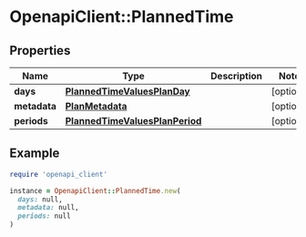 # OpenapiClient::PlannedTime

## Properties

| Name | Type | Description | Notes |
| ---- | ---- | ----------- | ----- |
| **days** | [**PlannedTimeValuesPlanDay**](PlannedTimeValuesPlanDay.md) |  | [optional] |
| **metadata** | [**PlanMetadata**](PlanMetadata.md) |  | [optional] |
| **periods** | [**PlannedTimeValuesPlanPeriod**](PlannedTimeValuesPlanPeriod.md) |  | [optional] |

## Example

```ruby
require 'openapi_client'

instance = OpenapiClient::PlannedTime.new(
  days: null,
  metadata: null,
  periods: null
)
```

